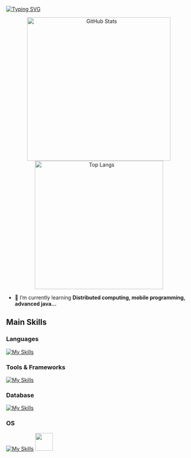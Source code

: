 

[![Typing SVG](https://readme-typing-svg.herokuapp.com/?color=f29111&size=35&center=true&vCenter=true&width=1000&lines=HELLO,+My+name+is+Pedro+Silva;I'm+20+years+old;I'm+from+Brazil;I'm+studying+Software+Engineering;Be+Welcome!+=%29)](https://git.io/typing-svg)

<!-- GithubStats -->

  <p align="center">
  <img width=390 src="https://github-readme-stats.vercel.app/api?username=SilvaOrdep&show_icons=true&theme=dark&rank_icon=github&bg_color=00000000" alt="GitHub Stats">
  <img width=349 src="https://github-readme-stats.vercel.app/api/top-langs/?username=SilvaOrdep&layout=compact&theme=dark&bg_color=00000000" alt="Top Langs">
</p>


- 🌱 I’m currently learning **Distributed computing, mobile programming, advanced java...**

##  Main Skills
<!-- Skills: Programming Languages -->
<div style="flex-basis: 48%;">
    <h3>Languages</h3>

[![My Skills](https://skillicons.dev/icons?i=js,html,css,java)](https://skillicons.dev)


</div>

<!-- Skills: Tools & Frameworks -->
<div style="flex-basis: 48%;">
    <h3>Tools & Frameworks</h3>
 
  [![My Skills](https://skillicons.dev/icons?i=git,postman,bootstrap,npm,react,nodejs,express,maven,spring)](https://skillicons.dev)
    
  
</div>

<!-- Skills: DataBase -->
<div style="flex-basis: 48%;">
    <h3>Database</h3> 
  
[![My Skills](https://skillicons.dev/icons?i=postgres,mongodb,sqlite)](https://skillicons.dev)


</div>

<!-- Skills: So's -->
<div style="flex-basis: 48%;">
    <h3>OS</h3> 

[![My Skills](https://skillicons.dev/icons?i=windows,kali,ubuntu,arch)](https://skillicons.dev)
<img src="https://static-00.iconduck.com/assets.00/manjaro-logo-icon-2048x2026-a02997jg.png" width="48"/> 

</div>


